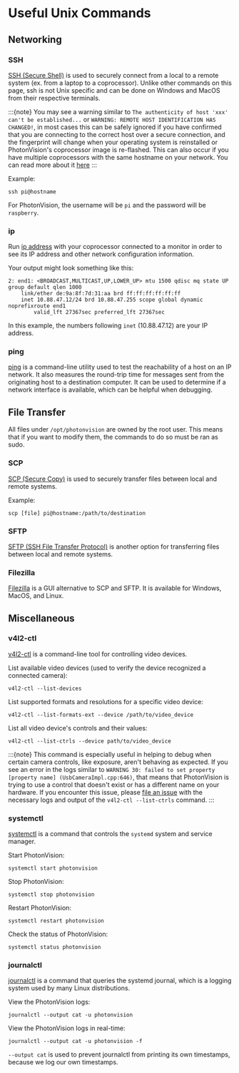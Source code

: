 # Useful Unix Commands

## Networking

### SSH

[SSH (Secure Shell)](https://www.mankier.com/1/ssh) is used to securely connect from a local to a remote system (ex. from a laptop to a coprocessor). Unlike other commands on this page, ssh is not Unix specific and can be done on Windows and MacOS from their respective terminals.

:::{note}
You may see a warning similar to `The authenticity of host 'xxx' can't be established...` or `WARNING: REMOTE HOST IDENTIFICATION HAS CHANGED!`, in most cases this can be safely ignored if you have confirmed that you are connecting to the correct host over a secure connection, and the fingerprint will change when your operating system is reinstalled or PhotonVision's coprocessor image is re-flashed. This can also occur if you have multiple coprocessors with the same hostname on your network. You can read more about it [here](https://superuser.com/questions/421997/what-is-a-ssh-key-fingerprint-and-how-is-it-generated)
:::

Example:

```
ssh pi@hostname
```

For PhotonVision, the username will be `pi` and the password will be `raspberry`.

### ip

Run [ip address](https://www.mankier.com/8/ip) with your coprocessor connected to a monitor in order to see its IP address and other network configuration information.

Your output might look something like this:

```
2: end1: <BROADCAST,MULTICAST,UP,LOWER_UP> mtu 1500 qdisc mq state UP group default qlen 1000
    link/ether de:9a:8f:7d:31:aa brd ff:ff:ff:ff:ff:ff
    inet 10.88.47.12/24 brd 10.88.47.255 scope global dynamic noprefixroute end1
        valid_lft 27367sec preferred_lft 27367sec
```

In this example, the numbers following `inet` (10.88.47.12) are your IP address.

### ping

[ping](https://www.mankier.com/8/ping) is a command-line utility used to test the reachability of a host on an IP network. It also measures the round-trip time for messages sent from the originating host to a destination computer. It can be used to determine if a network interface is available, which can be helpful when debugging.

## File Transfer

All files under `/opt/photonvision` are owned by the root user. This means that if you want to modify them, the commands to do so must be ran as sudo.

### SCP

[SCP (Secure Copy)](https://www.mankier.com/1/scp) is used to securely transfer files between local and remote systems.

Example:

```
scp [file] pi@hostname:/path/to/destination
```

### SFTP

[SFTP (SSH File Transfer Protocol)](https://www.mankier.com/1/sftp#) is another option for transferring files between local and remote systems.

### Filezilla

[Filezilla](https://filezilla-project.org/) is a GUI alternative to SCP and SFTP. It is available for Windows, MacOS, and Linux.

## Miscellaneous

### v4l2-ctl

[v4l2-ctl](https://www.mankier.com/1/v4l2-ctl) is a command-line tool for controlling video devices.

List available video devices (used to verify the device recognized a connected camera):

```
v4l2-ctl --list-devices
```

List supported formats and resolutions for a specific video device:

```
v4l2-ctl --list-formats-ext --device /path/to/video_device
```

List all video device's controls and their values:

```
v4l2-ctl --list-ctrls --device path/to/video_device
```

:::{note}
This command is especially useful in helping to debug when certain camera controls, like exposure, aren't behaving as expected. If you see an error in the logs similar to `WARNING 30: failed to set property [property name] (UsbCameraImpl.cpp:646)`, that means that PhotonVision is trying to use a control that doesn't exist or has a different name on your hardware. If you encounter this issue, please [file an issue](https://github.com/PhotonVision/photonvision/issues) with the necessary logs and output of the `v4l2-ctl --list-ctrls` command.
:::

### systemctl

[systemctl](https://www.mankier.com/1/systemctl) is a command that controls the `systemd` system and service manager.

Start PhotonVision:

```
systemctl start photonvision
```

Stop PhotonVision:

```
systemctl stop photonvision
```

Restart PhotonVision:

```
systemctl restart photonvision
```

Check the status of PhotonVision:

```
systemctl status photonvision
```

### journalctl

[journalctl](https://www.mankier.com/1/journalctl) is a command that queries the systemd journal, which is a logging system used by many Linux distributions.

View the PhotonVision logs:

```
journalctl --output cat -u photonvision
```

View the PhotonVision logs in real-time:

```
journalctl --output cat -u photonvision -f
```

`--output cat` is used to prevent journalctl from printing its own timestamps, because we log our own timestamps.
